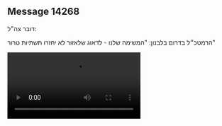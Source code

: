 ## Message 14268

דובר צה"ל:

הרמטכ״ל בדרום בלבנון: "המשימה שלנו - לדאוג שלאזור לא יחזרו תשתיות טרור"

![Video](https://data.iron-swords.co.il/2024/December/03/14268/14268_media.mp4)
